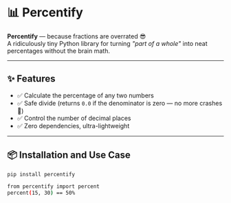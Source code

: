 # 📊 Percentify  

**Percentify** — because fractions are overrated 😎  
A ridiculously tiny Python library for turning *"part of a whole"* into neat percentages without the brain math.  

---

## ✨ Features
- ✅ Calculate the percentage of any two numbers  
- ✅ Safe divide (returns `0.0` if the denominator is zero — no more crashes 🎉)  
- ✅ Control the number of decimal places  
- ✅ Zero dependencies, ultra-lightweight  

---

## 📦 Installation and Use Case

```bash
pip install percentify

from percentify import percent
percent(15, 30) == 50%
```

